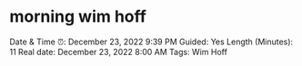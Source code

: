 # morning wim hoff

Date & Time ⏰: December 23, 2022 9:39 PM
Guided: Yes
Length (Minutes): 11
Real date: December 23, 2022 8:00 AM
Tags: Wim Hoff